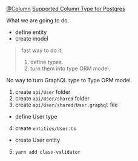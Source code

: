 [@Column](https://github.com/typeorm/typeorm/blob/master/docs/decorator-reference.md#column)
[Supported Column Type for Postgres](https://github.com/typeorm/typeorm/blob/master/docs/entities.md#column-types-for-postgres)

What we are going to do.
- define entity
- create model
> fast way to do it.
> 1. define types.
> 2. turn them into type ORM model.

No way to turn GraphQL type to Type ORM model.

1. create `api/User` folder
2. create `api/User/shared` folder
3. create `api/User/shared/User.graphql` file
- define User type
4. create `entities/User.ts`
- create User entity

5. `yarn add class-validator`
<!--stackedit_data:
eyJoaXN0b3J5IjpbLTg1ODQ4NTI3OSwtMTY0ODYzODgwMyw1NT
I0NTU2OTAsNzEyOTAzNjldfQ==
-->